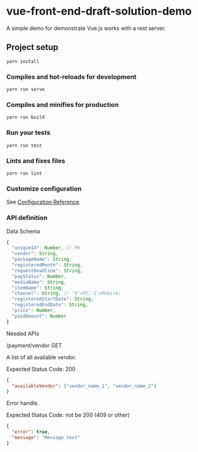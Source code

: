 # vue-front-end-draft-solution-demo

A simple demo for demonstrate Vue.js works with a rest server.

## Project setup

```
yarn install
```

### Compiles and hot-reloads for development

```
yarn run serve
```

### Compiles and minifies for production

```
yarn run build
```

### Run your tests

```
yarn run test
```

### Lints and fixes files

```
yarn run lint
```

### Customize configuration

See [Configuration Reference](https://cli.vuejs.org/config/).

### API definition

Data Schema

```js
{
  "uniqueId": Number, // PK
  "vendor": String,
  "packageName": String,
  "registeredMonth": String,
  "requestDeadline": String,
  "payStatus": Number,
  "mediaName": String,
  "itemName": String,
  "channel": String, //	'0'=PC;'1'=Mobile;
  "registeredStartDate": String,
  "registeredEndDate": String,
  "price": Number,
  "paidAmount": Number
}
```

Needed APIs

/payment/vendor GET

A list of all available vendor.

Expected Status Code: 200

```json
{
  "availableVendor": ["vendor_name_1", "vendor_name_2"]
}
```

Error handle.

Expected Status Code: not be 200 (409 or other)

```json
{
  "error": true,
  "message": "Message text"
}
```
